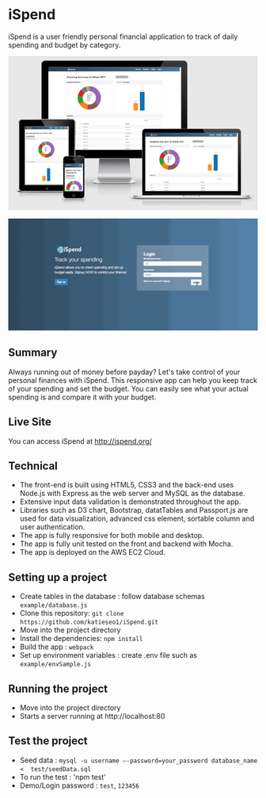 # iSpend
iSpend is a user friendly personal financial application to track of daily spending and budget by category.

![Screenshots](https://github.com/katieseo1/iSpend/blob/master/screenShot/responsive.png)

![Screenshots](https://github.com/katieseo1/iSpend/blob/master/screenShot/iSpendDemo.gif)

## Summary
Always running out of money before payday? Let's take control of your personal finances with iSpend. This responsive app can help you keep track of your spending and set the budget. You can easily see what your actual spending is and compare it with your budget.  

## Live Site
You can access iSpend at http://ispend.org/

## Technical
* The front-end is built using HTML5, CSS3 and the back-end uses Node.js with Express as
the web server and MySQL as the database.
* Extensive input data validation is demonstrated throughout the app.
* Libraries such as D3 chart, Bootstrap, datatTables and Passport.js are used for
data visualization, advanced css element, sortable column and user authentication.
* The app is fully responsive for both mobile and desktop.
* The app is fully unit tested on the front and backend with Mocha.
* The app is deployed on the AWS EC2 Cloud.

## Setting up a project
* Create tables in the database : follow database schemas `example/database.js`
* Clone this repository: `git clone https://github.com/katieseo1/iSpend.git`
* Move into the project directory
* Install the dependencies: `npm install`
* Build the app : `webpack`
* Set up environment variables : create .env file such as `example/envSample.js`

## Running the project
* Move into the project directory
* Starts a server running at http://localhost:80

## Test the project
* Seed data : `mysql -u username –-password=your_password database_name <  test/seedData.sql`
* To run the test : 'npm test'
* Demo/Login password : `test`, `123456`
